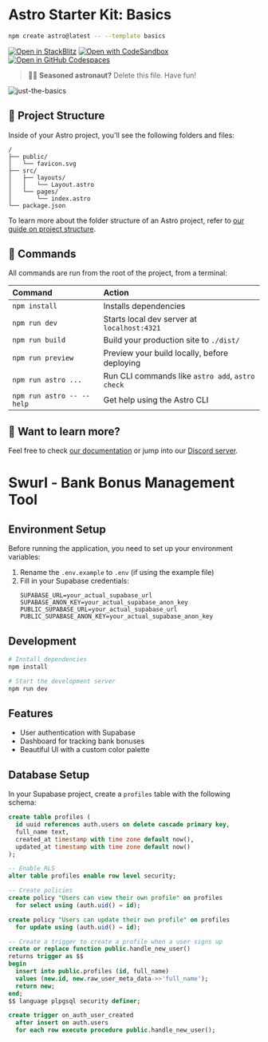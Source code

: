 # Astro Starter Kit: Basics

```sh
npm create astro@latest -- --template basics
```

[![Open in StackBlitz](https://developer.stackblitz.com/img/open_in_stackblitz.svg)](https://stackblitz.com/github/withastro/astro/tree/latest/examples/basics)
[![Open with CodeSandbox](https://assets.codesandbox.io/github/button-edit-lime.svg)](https://codesandbox.io/p/sandbox/github/withastro/astro/tree/latest/examples/basics)
[![Open in GitHub Codespaces](https://github.com/codespaces/badge.svg)](https://codespaces.new/withastro/astro?devcontainer_path=.devcontainer/basics/devcontainer.json)

> 🧑‍🚀 **Seasoned astronaut?** Delete this file. Have fun!

![just-the-basics](https://github.com/withastro/astro/assets/2244813/a0a5533c-a856-4198-8470-2d67b1d7c554)

## 🚀 Project Structure

Inside of your Astro project, you'll see the following folders and files:

```text
/
├── public/
│   └── favicon.svg
├── src/
│   ├── layouts/
│   │   └── Layout.astro
│   └── pages/
│       └── index.astro
└── package.json
```

To learn more about the folder structure of an Astro project, refer to [our guide on project structure](https://docs.astro.build/en/basics/project-structure/).

## 🧞 Commands

All commands are run from the root of the project, from a terminal:

| Command                   | Action                                           |
| :------------------------ | :----------------------------------------------- |
| `npm install`             | Installs dependencies                            |
| `npm run dev`             | Starts local dev server at `localhost:4321`      |
| `npm run build`           | Build your production site to `./dist/`          |
| `npm run preview`         | Preview your build locally, before deploying     |
| `npm run astro ...`       | Run CLI commands like `astro add`, `astro check` |
| `npm run astro -- --help` | Get help using the Astro CLI                     |

## 👀 Want to learn more?

Feel free to check [our documentation](https://docs.astro.build) or jump into our [Discord server](https://astro.build/chat).

# Swurl - Bank Bonus Management Tool

## Environment Setup

Before running the application, you need to set up your environment variables:

1. Rename the `.env.example` to `.env` (if using the example file)
2. Fill in your Supabase credentials:
   ```
   SUPABASE_URL=your_actual_supabase_url
   SUPABASE_ANON_KEY=your_actual_supabase_anon_key
   PUBLIC_SUPABASE_URL=your_actual_supabase_url
   PUBLIC_SUPABASE_ANON_KEY=your_actual_supabase_anon_key
   ```

## Development

```bash
# Install dependencies
npm install

# Start the development server
npm run dev
```

## Features

- User authentication with Supabase
- Dashboard for tracking bank bonuses
- Beautiful UI with a custom color palette

## Database Setup

In your Supabase project, create a `profiles` table with the following schema:

```sql
create table profiles (
  id uuid references auth.users on delete cascade primary key,
  full_name text,
  created_at timestamp with time zone default now(),
  updated_at timestamp with time zone default now()
);

-- Enable RLS
alter table profiles enable row level security;

-- Create policies
create policy "Users can view their own profile" on profiles
  for select using (auth.uid() = id);

create policy "Users can update their own profile" on profiles
  for update using (auth.uid() = id);

-- Create a trigger to create a profile when a user signs up
create or replace function public.handle_new_user()
returns trigger as $$
begin
  insert into public.profiles (id, full_name)
  values (new.id, new.raw_user_meta_data->>'full_name');
  return new;
end;
$$ language plpgsql security definer;

create trigger on_auth_user_created
  after insert on auth.users
  for each row execute procedure public.handle_new_user();
```

